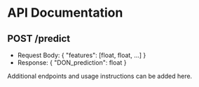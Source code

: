 # API Documentation

## POST /predict
- Request Body:
  {
    "features": [float, float, ...]
  }
- Response:
  {
    "DON_prediction": float
  }

Additional endpoints and usage instructions can be added here.
